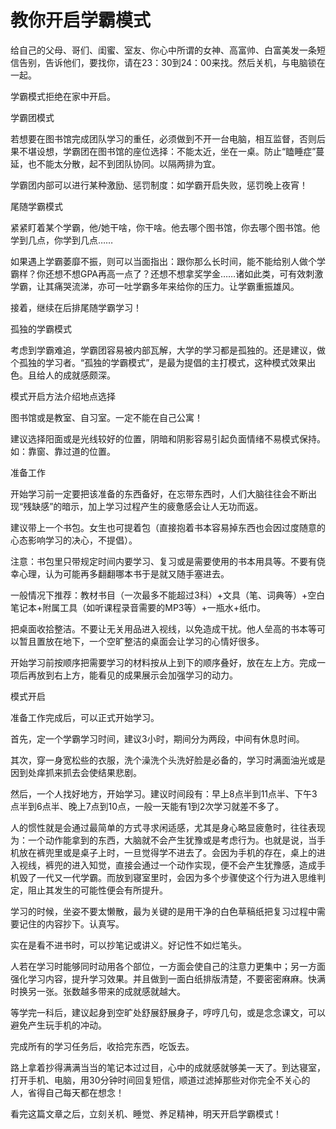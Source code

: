 # 教你开启学霸模式

给自己的父母、哥们、闺蜜、室友、你心中所谓的女神、高富帅、白富美发一条短信告别，告诉他们，要找你，请在23：30到24：00来找。然后关机，与电脑锁在一起。 

学霸模式拒绝在家中开启。 

学霸团模式 

若想要在图书馆完成团队学习的重任，必须做到不开一台电脑，相互监督，否则后果不堪设想，学霸团在图书馆的座位选择：不能太近，坐在一桌。防止“瞌睡症”蔓延，也不能太分散，起不到团队协同。以隔两排为宜。 

学霸团内部可以进行某种激励、惩罚制度：如学霸开启失败，惩罚晚上夜宵！ 

尾随学霸模式 

紧紧盯着某个学霸，他/她干啥，你干啥。他去哪个图书馆，你去哪个图书馆。他学到几点，你学到几点…… 

如果遇上学霸萎靡不振，则可以当面指出：跟你那么长时间，能不能给别人做个学霸样？你还想不想GPA再高一点了？还想不想拿奖学金……诸如此类，可有效刺激学霸，让其痛哭流涕，亦可一吐学霸多年来给你的压力。让学霸重振雄风。 

接着，继续在后排尾随学霸学习！ 

孤独的学霸模式 

考虑到学霸难追，学霸团容易被内部瓦解，大学的学习都是孤独的。还是建议，做个孤独的学习者。“孤独的学霸模式”，是最为提倡的主打模式，这种模式效果出色。且给人的成就感颇深。 

模式开启方法介绍地点选择 

图书馆或是教室、自习室。一定不能在自己公寓！ 

建议选择阳面或是光线较好的位置，阴暗和阴影容易引起负面情绪不易模式保持。如：靠窗、靠过道的位置。 

准备工作 

开始学习前一定要把该准备的东西备好，在忘带东西时，人们大脑往往会不断出现“残缺感”的暗示，加上学习过程产生的疲惫感会让人无功而返。 

建议带上一个书包。女生也可提着包（直接抱着书本容易掉东西也会因过度随意的心态影响学习的决心，不提倡）。 

注意：书包里只带规定时间内要学习、复习或是需要使用的书本用具等。不要有侥幸心理，认为可能再多翻翻哪本书于是就又随手塞进去。 

一般情况下推荐：教材书目（一次最多不能超过3科）+文具（笔、词典等）+空白笔记本+附属工具（如听课程录音需要的MP3等）+一瓶水+纸巾。 

把桌面收拾整洁。不要让无关用品进入视线，以免造成干扰。他人垒高的书本等可以暂且置放在地下，一个空旷整洁的桌面会让学习的心情好很多。 

开始学习前按顺序把需要学习的材料按从上到下的顺序叠好，放在左上方。完成一项后再放到右上方，能看见的成果展示会加强学习的动力。 

模式开启 

准备工作完成后，可以正式开始学习。 

首先，定一个学霸学习时间，建议3小时，期间分为两段，中间有休息时间。 

其次，穿一身宽松些的衣服，洗个澡洗个头洗好脸是必备的，学习时满面油光或是因到处痒抓来抓去会使结果悲剧。 

然后，一个人找好地方，开始学习。建议时间段有：早上8点半到11点半、下午3点半到6点半、晚上7点到10点，一般一天能有1到2次学习就差不多了。 

人的惯性就是会通过最简单的方式寻求闲适感，尤其是身心略显疲惫时，往往表现为：一个动作能拿到的东西，大脑就不会产生犹豫或是考虑行为。也就是说，当手机放在裤兜里或是桌子上时，一旦觉得学不进去了。会因为手机的存在，桌上的进入视线，裤兜的进入知觉，直接会通过一个动作实现，便不会产生犹豫感，造成手机毁了一代又一代学霸。而放到寝室里时，会因为多个步骤使这个行为进入思维判定，阻止其发生的可能性便会有所提升。 

学习的时候，坐姿不要太懒散，最为关键的是用干净的白色草稿纸把复习过程中需要记住的内容抄下。认真写。 

实在是看不进书时，可以抄笔记或讲义。好记性不如烂笔头。 

人若在学习时能够同时动用各个部位，一方面会使自己的注意力更集中；另一方面强化学习内容，提升学习效果。并且做到一面白纸排版清楚，不要密密麻麻。快满时换另一张。张数越多带来的成就感就越大。 

等学完一科后，建议起身到空旷处舒展舒展身子，哼哼几句，或是念念课文，可以避免产生玩手机的冲动。 

完成所有的学习任务后，收拾完东西，吃饭去。 

路上拿着抄得满满当当的笔记本过过目，心中的成就感就够美一天了。到达寝室，打开手机、电脑，用30分钟时间回复短信，顺道过滤掉那些对你完全不关心的人，省得自己每天都在想念！ 

看完这篇文章之后，立刻关机、睡觉、养足精神，明天开启学霸模式！